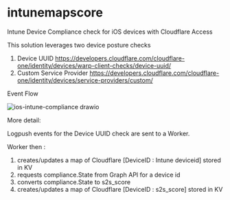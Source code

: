 # intunemapscore

Intune Device Compliance check for iOS devices with Cloudflare Access

This solution leverages two device posture checks 

1. Device UUID https://developers.cloudflare.com/cloudflare-one/identity/devices/warp-client-checks/device-uuid/
2. Custom Service Provider https://developers.cloudflare.com/cloudflare-one/identity/devices/service-providers/custom/


Event Flow


![ios-intune-compliance drawio](https://github.com/user-attachments/assets/8325e68d-66ae-4530-a50c-868edb242a1f)

More detail:

Logpush events for the Device UUID check are sent to a Worker.

Worker then :

1. creates/updates a map of Cloudflare [DeviceID : Intune deviceid] stored in KV
2. requests compliance.State from Graph API for a device id
3. converts compliance.State to s2s_score
4. creates/updates a map of Cloudflare [DeviceID : s2s_score] stored in KV



